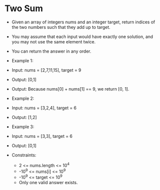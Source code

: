 # Two Sum

+ Given an array of integers nums and an integer target, return indices of the two numbers such that they add up to target.

+ You may assume that each input would have exactly one solution, and you may not use the same element twice.

+ You can return the answer in any order.

+ Example 1:

+ Input: nums = [2,7,11,15], target = 9
+ Output: [0,1]
+ Output: Because nums[0] + nums[1] == 9, we return [0, 1].

+ Example 2:

+ Input: nums = [3,2,4], target = 6
+ Output: [1,2]

+ Example 3:

+ Input: nums = [3,3], target = 6
+ Output: [0,1]


+ Constraints:

    - 2 <= nums.length <= 10<sup>4</sup>
    - -10<sup>9</sup> <= nums[i] <= 10<sup>9</sup>
    - -10<sup>9</sup> <= target <= 10<sup>9</sup>
    - Only one valid answer exists.
